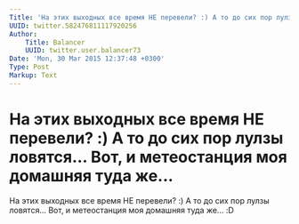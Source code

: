 ```yaml
---
Title: 'На этих выходных все время НЕ перевели? :) А то до сих пор лулзы ловятся... Вот, и метеостанция моя домашняя туда же...'
UUID: twitter.582476811117920256
Author:
    Title: Balancer
    UUID: twitter.user.balancer73
Date: 'Mon, 30 Mar 2015 12:37:48 +0300'
Type: Post
Markup: Text
---
```


# На этих выходных все время НЕ перевели? :) А то до сих пор лулзы ловятся... Вот, и метеостанция моя домашняя туда же...

На этих выходных все время НЕ перевели? :) А то до сих пор
лулзы ловятся... Вот, и метеостанция моя домашняя туда же...
:D